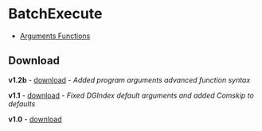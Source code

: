 BatchExecute
============
* [Arguments Functions](https://github.com/flaze/BatchExecute/wiki/Arguments-Functions)

Download
------------
**v1.2b** - [download](https://mega.co.nz/#!ywwEyQIb!OGBX1XIoeNdqsDutWdq4ADxXgO9q6klgGBVOclpo_L0) - *Added program arguments advanced function syntax*

**v1.1** - [download](https://mega.co.nz/#!zph3yJRK!XnyftzXz14v5JaXERl3rzVI5Dktl5UoVwUH69RHL4-M) - *Fixed DGIndex default arguments and added Comskip to defaults*

**v1.0** - [download](https://mega.co.nz/#!3tx1jBpB!EKWTP3CMBrvvsUaV2sq3WjT0QoMmjQ0d0a1aQ8nz24Y)
